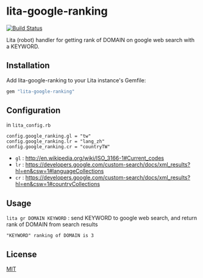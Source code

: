 # lita-google-ranking

[![Build Status](https://travis-ci.org/marsz/lita-google-ranking.png?branch=master)](https://travis-ci.org/marsz/lita-google-ranking)

Lita (robot) handler for getting rank of DOMAIN on google web search with a KEYWORD.

## Installation

Add lita-google-ranking to your Lita instance's Gemfile:

``` ruby
gem "lita-google-ranking"
```

## Configuration

in `lita_config.rb`

```
config.google_ranking.gl = "tw"
config.google_ranking.lr = "lang_zh"
config.google_ranking.cr = "countryTW"
```

- `gl` : http://en.wikipedia.org/wiki/ISO_3166-1#Current_codes
- `lr` : https://developers.google.com/custom-search/docs/xml_results?hl=en&csw=1#languageCollections
- `cr` : https://developers.google.com/custom-search/docs/xml_results?hl=en&csw=1#countryCollections

## Usage

`lita gr DOMAIN KEYWORD` : send KEYWORD to google web search, and return rank of DOMAIN from search results

```
"KEYWORD" ranking of DOMAIN is 3
```

## License

[MIT](http://opensource.org/licenses/MIT)

